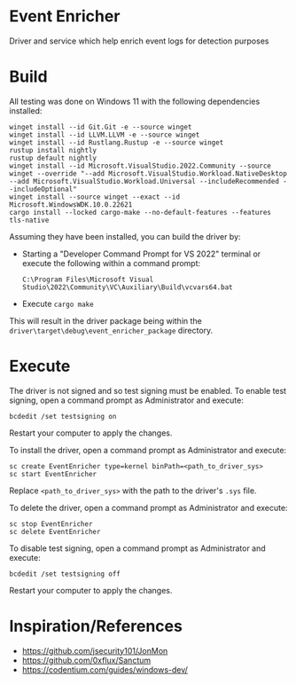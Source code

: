 # Event Enricher
Driver and service which help enrich event logs for detection purposes

# Build
All testing was done on Windows 11 with the following dependencies installed:
```
winget install --id Git.Git -e --source winget
winget install --id LLVM.LLVM -e --source winget
winget install --id Rustlang.Rustup -e --source winget
rustup install nightly
rustup default nightly
winget install --id Microsoft.VisualStudio.2022.Community --source winget --override "--add Microsoft.VisualStudio.Workload.NativeDesktop --add Microsoft.VisualStudio.Workload.Universal --includeRecommended --includeOptional"
winget install --source winget --exact --id Microsoft.WindowsWDK.10.0.22621
cargo install --locked cargo-make --no-default-features --features tls-native
```
Assuming they have been installed, you can build the driver by:
- Starting a "Developer Command Prompt for VS 2022" terminal or execute the following within a command prompt:
    ```
    C:\Program Files\Microsoft Visual Studio\2022\Community\VC\Auxiliary\Build\vcvars64.bat
    ```
- Execute `cargo make`

This will result in the driver package being within the `driver\target\debug\event_enricher_package` directory.

# Execute
The driver is not signed and so test signing must be enabled. To enable test signing, open a command prompt as Administrator and execute:
```
bcdedit /set testsigning on
```
Restart your computer to apply the changes.

To install the driver, open a command prompt as Administrator and execute:
```
sc create EventEnricher type=kernel binPath=<path_to_driver_sys>
sc start EventEnricher
```
Replace `<path_to_driver_sys>` with the path to the driver's `.sys` file.

To delete the driver, open a command prompt as Administrator and execute:
```
sc stop EventEnricher
sc delete EventEnricher
```

To disable test signing, open a command prompt as Administrator and execute:
```
bcdedit /set testsigning off
```
Restart your computer to apply the changes.

# Inspiration/References
- https://github.com/jsecurity101/JonMon
- https://github.com/0xflux/Sanctum
- https://codentium.com/guides/windows-dev/